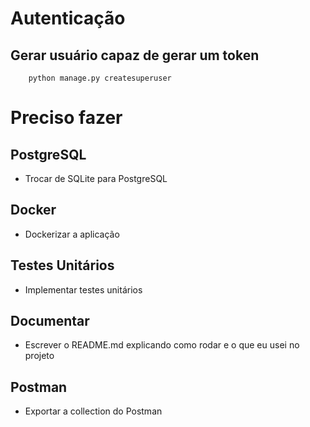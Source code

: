 # Autenticação

## Gerar usuário capaz de gerar um token

        python manage.py createsuperuser

# Preciso fazer

## PostgreSQL
* Trocar de SQLite para PostgreSQL

## Docker
* Dockerizar a aplicação

## Testes Unitários
* Implementar testes unitários

## Documentar
* Escrever o README.md explicando como rodar e o que eu usei no projeto

## Postman
* Exportar a collection do Postman